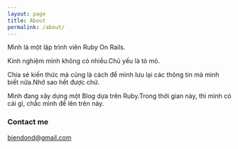 ```yaml
---
layout: page
title: About
permalink: /about/
---
```



Mình là một lập trình viên Ruby On Rails.

Kinh nghiệm mình không có nhiều.Chủ yếu là tò mò.

Chia sẻ kiến thức mà cũng là cách để mình lưu lại các thông tin mà mình biết nữa.Nhớ sao hết được chứ.

Mình đang xây dựng một Blog dựa trên Ruby.Trong thời gian này, thì mình có cái gì, chắc mình để lên trên này.

### Contact me

[biendond@gmail.com](mailto:biendond@gmail.com)
